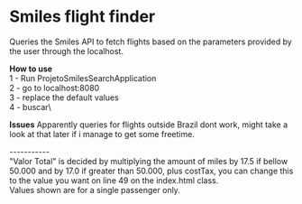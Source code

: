 # **Smiles flight finder**
Queries the Smiles API to fetch flights based on the parameters provided by the user through the localhost.



**How to use**\
1 - Run ProjetoSmilesSearchApplication\
2 - go to localhost:8080\
3 - replace the default values\
4 - buscar\



**Issues**
Apparently queries for flights outside Brazil dont work, might take a look at that later if i manage to get some freetime.

-----------\
"Valor Total" is decided by multiplying the amount of miles by 17.5 if bellow 50.000 and by 17.0 if greater than 50.000, plus costTax, you can change this to the value you want on line 49 on the index.html class.\
Values shown are for a single passenger only.
